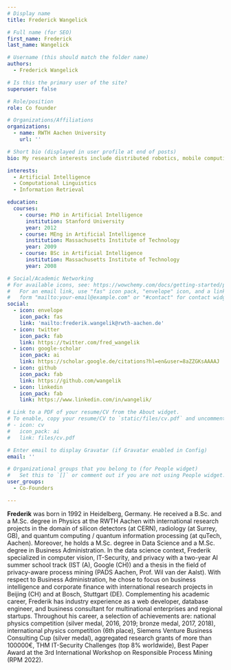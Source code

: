 ```yaml
---
# Display name
title: Frederick Wangelick

# Full name (for SEO)
first_name: Frederick
last_name: Wangelick

# Username (this should match the folder name)
authors:
  - Frederick Wangelick

# Is this the primary user of the site?
superuser: false

# Role/position
role: Co founder

# Organizations/Affiliations
organizations:
  - name: RWTH Aachen University
    url: ''

# Short bio (displayed in user profile at end of posts)
bio: My research interests include distributed robotics, mobile computing and programmable matter.

interests:
  - Artificial Intelligence
  - Computational Linguistics
  - Information Retrieval

education:
  courses:
    - course: PhD in Artificial Intelligence
      institution: Stanford University
      year: 2012
    - course: MEng in Artificial Intelligence
      institution: Massachusetts Institute of Technology
      year: 2009
    - course: BSc in Artificial Intelligence
      institution: Massachusetts Institute of Technology
      year: 2008

# Social/Academic Networking
# For available icons, see: https://wowchemy.com/docs/getting-started/page-builder/#icons
#   For an email link, use "fas" icon pack, "envelope" icon, and a link in the
#   form "mailto:your-email@example.com" or "#contact" for contact widget.
social:
  - icon: envelope
    icon_pack: fas
    link: 'mailto:frederik.wangelik@rwth-aachen.de'
  - icon: twitter
    icon_pack: fab
    link: https://twitter.com/fred_wangelik
  - icon: google-scholar
    icon_pack: ai
    link: https://scholar.google.de/citations?hl=en&user=8aZZGKsAAAAJ
  - icon: github
    icon_pack: fab
    link: https://github.com/wangelik
  - icon: linkedin
    icon_pack: fab
    link: https://www.linkedin.com/in/wangelik/

# Link to a PDF of your resume/CV from the About widget.
# To enable, copy your resume/CV to `static/files/cv.pdf` and uncomment the lines below.
# - icon: cv
#   icon_pack: ai
#   link: files/cv.pdf

# Enter email to display Gravatar (if Gravatar enabled in Config)
email: ''

# Organizational groups that you belong to (for People widget)
#   Set this to `[]` or comment out if you are not using People widget.
user_groups:
  - Co-Founders 

---
```

**Frederik** was born in 1992 in Heidelberg, Germany. He received a B.Sc. and a M.Sc. degree in Physics at the RWTH Aachen with international research projects in the domain of silicon detectors (at CERN), radiology (at Surrey, GB), and quantum computing / quantum information processing (at quTech, Aachen). Moreover, he holds a M.Sc. degree in Data Science and a M.Sc. degree in Business Administration. In the data science context, Frederik specialized in computer vision, IT-Security, and privacy with a two-year AI summer school track (IST (A), Google (CH)) and a thesis in the field of privacy-aware process mining (PADS Aachen, Prof. Wil van der Aalst). With respect to Business Administration, he chose to focus on business intelligence and corporate finance with international research projects in Beijing (CH) and at Bosch, Stuttgart (DE). Complementing his academic career, Frederik has industry experience as a web developer, database engineer, and business consultant for multinational enterprises and regional startups. Throughout his career, a selection of achievements are: national physics competition (silver medal, 2016, 2019; bronze medal, 2017, 2018), international physics competition (6th place), Siemens Venture Business Consulting Cup (silver medal), aggregated research grants of more than 100000€, THM IT-Security Challenges (top 8% worldwide),  Best Paper Award at the 3rd International Workshop on Responsible Process Mining (RPM 2022).
